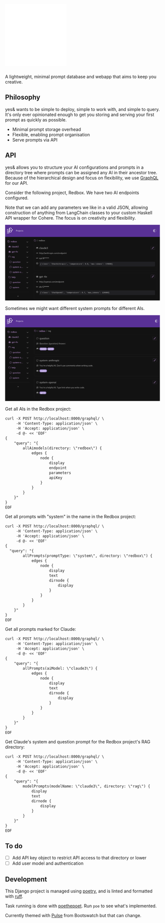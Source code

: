 # <img src="static/images/logo.svg" alt="yes&" width="200" height="200">

A lightweight, minimal prompt database and webapp that aims to keep you creative.

## Philosophy

yes& wants to be simple to deploy, simple to work with, and simple to query. It's only ever opinionated enough to get you storing and serving your first prompt as quickly as possible.

* Minimal prompt storage overhead
* Flexible, enabling prompt organisation
* Serve prompts via API

## API

yes& allows you to structure your AI configurations and prompts in a directory tree where prompts can be assigned any AI in their ancestor tree. Because of the hierarchical design and focus on flexibility, we use [GraphQL](https://graphql.org) for our API.

Consider the following project, Redbox. We have two AI endpoints configured. 

Note that we can add any parameters we like in a valid JSON, allowing construction of anything from LangChain classes to your custom Haskell API wrapper for Cohere. The focus is on creativity and flexibility.

<img src="docs/images/redbox-ais.png" alt="Two AIs in the Redbox project.">

Sometimes we might want different system prompts for different AIs.

<img src="docs/images/redbox-prompts.png" alt="System prompts in the Redbox project.">

Get all AIs in the Redbox project: 

```console
curl -X POST http://localhost:8000/graphql/ \
     -H 'Content-Type: application/json' \
     -H 'Accept: application/json' \
     -d @- << 'EOF'
{
    "query": "{ 
        allAimodels(directory: \"redbox\") { 
            edges { 
                node { 
                    display 
                    endpoint 
                    parameters 
                    apiKey 
                }
            } 
        } 
    }"
}
EOF
```

Get all prompts with "system" in the name in the Redbox project: 

```console
curl -X POST http://localhost:8000/graphql/ \
     -H 'Content-Type: application/json' \
     -H 'Accept: application/json' \
     -d @- << 'EOF'
{
  "query": "{ 
        allPrompts(promptType: \"system\", directory: \"redbox\") {
            edges {
                node {
                    display
                    text
                    dirnode {
                        display
                    }
                }
            }
        }
    }"
}
EOF
```

Get all prompts marked for Claude:

```console
curl -X POST http://localhost:8000/graphql/ \
     -H 'Content-Type: application/json' \
     -H 'Accept: application/json' \
     -d @- << 'EOF'
{
    "query": "{ 
        allPrompts(aiModel: \"claude3\") {
            edges {
                node {
                    display
                    text
                    dirnode {
                        display
                    }
                }
            }
        }
    }"
}
EOF
```

Get Claude's system and question prompt for the Redbox project's RAG directory:

```console
curl -X POST http://localhost:8000/graphql/ \
     -H 'Content-Type: application/json' \
     -H 'Accept: application/json' \
     -d @- << 'EOF'
{
    "query": "{ 
        modelPrompts(modelName: \"claude3\", directory: \"rag\") {
            display
            text
            dirnode {
                display
            }
        }
    }"
}
EOF
```


## To do

- [ ] Add API key object to restrict API access to that directory or lower
- [ ] Add user model and authentication

## Development

This Django project is managed using [poetry](https://python-poetry.org), and is linted and formatted with [ruff](https://docs.astral.sh/ruff/).

Task running is done with [poethepoet](https://poethepoet.natn.io/index.html). Run `poe` to see what's implemented.

Currently themed with [Pulse](https://bootswatch.com/pulse/) from Bootswatch but that can change.

